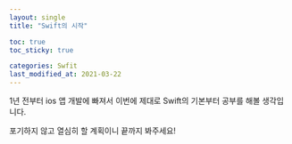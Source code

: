 ```yaml
---
layout: single
title: "Swift의 시작"

toc: true
toc_sticky: true

categories: Swfit
last_modified_at: 2021-03-22
---
```


1년 전부터 ios 앱 개발에 빠져서 이번에 제대로 Swift의 기본부터 공부를 해볼 생각입니다.

포기하지 않고 열심히 할 계획이니 끝까지 봐주세요!